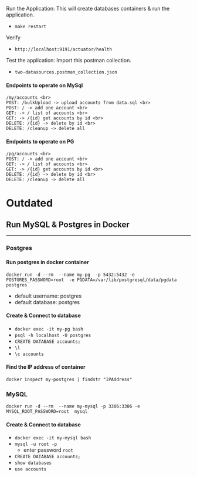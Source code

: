 Run the Application: This will create databases containers & run the application.
- `make restart`

Verify
- `http://localhost:9191/actuator/health`

Test the application: Import this postman collection.
- `two-datasources.postman_collection.json`

#### Endpoints to operate on MySql
    /my/accounts <br>
    POST: /bulkUpload -> upload accounts from data.sql <br>
    POST: / -> add one account <br> 
    GET: -> / list of accounts <br>
    GET: -> /{id} get accounts by id <br>
    DELETE: /{id} -> delete by id <br>
    DELETE: /cleanup -> delete all

#### Endpoints to operate on PG
    /pg/accounts <br>    
    POST: / -> add one account <br>
    GET: -> / list of accounts <br>
    GET: -> /{id} get accounts by id <br>
    DELETE: /{id} -> delete by id <br>
    DELETE: /cleanup -> delete all


# Outdated
## Run MySQL & Postgres in Docker
<hr>

### Postgres

#### Run postgres in docker container
`docker run -d --rm 
--name my-pg 
-p 5432:5432
-e POSTGRES_PASSWORD=root 
-e PGDATA=/var/lib/postgresql/data/pgdata 
postgres`

- default username: postgres
- default database: postgres

#### Create & Connect to database
- `docker exec -it my-pg bash`
- `psql -h localhost -U postgres`
- `CREATE DATABASE accounts;`
- `\l`
- `\c accounts`

#### Find the IP address of container
`docker inspect my-postgres | findstr "IPAddress"`


### MySQL

`docker run -d --rm 
--name my-mysql
-p 3306:3306
-e MYSQL_ROOT_PASSWORD=root 
mysql`

#### Create & Connect to database

- `docker exec -it my-mysql bash`
- `mysql -u root -p` 
  - enter password `root`
- `CREATE DATABASE accounts;`
- `show databases`
- `use accounts`

